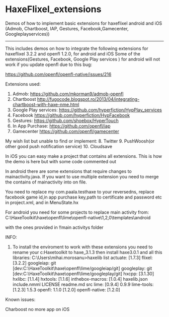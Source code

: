 HaxeFlixel_extensions
=====================

Demos of how to implement basic extensions for haxeflixel android and iOS (Admob, Chartboost, IAP, Gestures, Facebook,Gamecenter, Googleplayservices))

-------------------------------------

 This includes demos on how to integrate the following extensions for haxeflixel 3.2.2 and openfl 1.2.0, for android and iOS
Some of the extensions(Gestures, Facebook, Google Play services ) for android will not work if you update openfl due to this bug:

https://github.com/openfl/openfl-native/issues/216

Extensions used:

1. Admob:                     https://github.com/mkorman9/admob-openfl
2. Chartboost                   http://fugocode.blogspot.ro/2013/04/integrating-chartboost-with-haxe-nme.html
3. Google Play services:       https://github.com/hyperfiction/HypPlay_services
4. Facebook                     https://github.com/hyperfiction/HypFacebook
5. Gestures:                    https://github.com/shoebox/HyperTouch
6. In App Purchase:             https://github.com/openfl/iap
7. Gamecenter                     https://github.com/openfl/gamecenter

My wish list but unable to find or implement:
8. Twitter
9. PushWoosh(or other good push notification service)
10. Cloudsave 


In iOS you can easy make a project that contains all extensions. This is how the demo is here but with some code commented out

In android there are some extensions that require changes to mainactivity.java.
If you want to use multiple extension you need to merge the contains of mainactivity into on file.

You need to replace my com.paala.testhaxe to your reversedns, replace facebook game id,in app purchase key,path to certificate and password etc in project.xml, and in MenuState.hx 


For android you need for some projects to replace main activity from:
C:\HaxeToolkit\haxe\openfl\lime\openfl-native\1,2,0\templates\android

with the ones provided in !!main activitys folder



INFO:

1. To install the enviroment to work with these extensions you need to rename your c:Haxetoolkit to haxe_3.1.3
then install haxe3.0.1 and all this libraries:
C:\Users\mihai.morosanu>haxelib list
actuate: [1.7.3]
flixel: [3.2.2]
googleiap: git [dev:C:\HaxeToolkit\haxe\openfl\lime/googleiap/git]
googleplay: git [dev:C:\HaxeToolkit\haxe\openfl\lime/googleplay/git]
hxcpp: [3.1.30]
hxlibc: [1.1.4]
hxtools: [1.1.6]
inthebox-macros: [1.0.4] haxelib.json include.nmml LICENSE readme.md src
lime: [0.9.4] 0.9.9
lime-tools: [1.2.3] 1.5.3
openfl: 1.1.0 [1.2.0]
openfl-native: [1.2.0]

Known issues:

Charboost no more app on iOS



  
